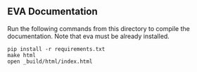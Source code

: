 ## EVA Documentation
Run the following commands from this directory to compile the documentation. Note that eva must be already installed.

```
pip install -r requirements.txt
make html
open _build/html/index.html
```

